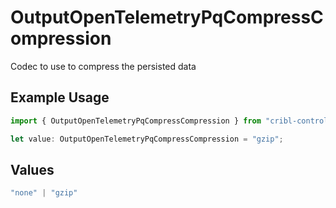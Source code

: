 # OutputOpenTelemetryPqCompressCompression

Codec to use to compress the persisted data

## Example Usage

```typescript
import { OutputOpenTelemetryPqCompressCompression } from "cribl-control-plane/models";

let value: OutputOpenTelemetryPqCompressCompression = "gzip";
```

## Values

```typescript
"none" | "gzip"
```